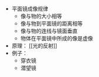 - 平面镜成像规律
	- 像与物的大小相等
	- 像与物到平面镜的距离相等
	- 像与物的连线与镜面垂直
	- 物体在平面镜中所成的像是虚像
- 原理： [[光的反射]]
- 例子：
	- 穿衣镜
	- 潜望镜